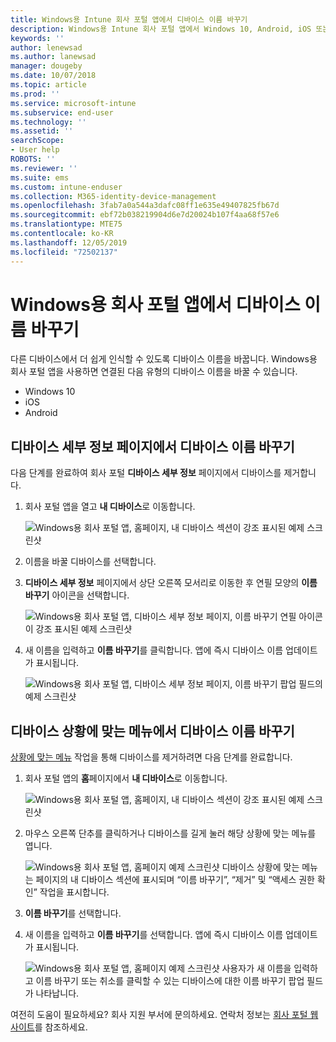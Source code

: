 ```yaml
---
title: Windows용 Intune 회사 포털 앱에서 디바이스 이름 바꾸기
description: Windows용 Intune 회사 포털 앱에서 Windows 10, Android, iOS 또는 Microsoft HoloLens 디바이스 편집 및 이름 바꾸기
keywords: ''
author: lenewsad
ms.author: lanewsad
manager: dougeby
ms.date: 10/07/2018
ms.topic: article
ms.prod: ''
ms.service: microsoft-intune
ms.subservice: end-user
ms.technology: ''
ms.assetid: ''
searchScope:
- User help
ROBOTS: ''
ms.reviewer: ''
ms.suite: ems
ms.custom: intune-enduser
ms.collection: M365-identity-device-management
ms.openlocfilehash: 3fab7a0a544a3dafc08ff1e635e49407825fb67d
ms.sourcegitcommit: ebf72b038219904d6e7d20024b107f4aa68f57e6
ms.translationtype: MTE75
ms.contentlocale: ko-KR
ms.lasthandoff: 12/05/2019
ms.locfileid: "72502137"
---
```

# <a name="rename-device-from-the-company-portal-app-for-windows"></a>Windows용 회사 포털 앱에서 디바이스 이름 바꾸기
다른 디바이스에서 더 쉽게 인식할 수 있도록 디바이스 이름을 바꿉니다. Windows용 회사 포털 앱을 사용하면 연결된 다음 유형의 디바이스 이름을 바꿀 수 있습니다.  
* Windows 10
* iOS
* Android  

## <a name="rename-device-from-device-details-page"></a>**디바이스 세부 정보** 페이지에서 디바이스 이름 바꾸기  
다음 단계를 완료하여 회사 포털 **디바이스 세부 정보** 페이지에서 디바이스를 제거합니다. 

1. 회사 포털 앱을 열고 **내 디바이스**로 이동합니다.  

    ![Windows용 회사 포털 앱, 홈페이지, 내 디바이스 섹션이 강조 표시된 예제 스크린샷](./media/1809_CheckAccess_Context_Select_Device.png)  
2. 이름을 바꿀 디바이스를 선택합니다.
3. **디바이스 세부 정보** 페이지에서 상단 오른쪽 모서리로 이동한 후 연필 모양의 **이름 바꾸기** 아이콘을 선택합니다.  

     ![Windows용 회사 포털 앱, 디바이스 세부 정보 페이지, 이름 바꾸기 연필 아이콘이 강조 표시된 예제 스크린샷](./media/1809_Rename_CPapp_Windows_icon.png) 
4. 새 이름을 입력하고 **이름 바꾸기**를 클릭합니다. 앱에 즉시 디바이스 이름 업데이트가 표시됩니다.  

     ![Windows용 회사 포털 앱, 디바이스 세부 정보 페이지, 이름 바꾸기 팝업 필드의 예제 스크린샷](./media/1808_RenameApp_Popup.png)  

## <a name="rename-device-from-device-context-menu"></a>디바이스 상황에 맞는 메뉴에서 디바이스 이름 바꾸기  
[상황에 맞는 메뉴](https://docs.microsoft.com//windows/uwp/design/controls-and-patterns/menus) 작업을 통해 디바이스를 제거하려면 다음 단계를 완료합니다.  

1. 회사 포털 앱의 **홈**페이지에서 **내 디바이스**로 이동합니다.

    ![Windows용 회사 포털 앱, 홈페이지, 내 디바이스 섹션이 강조 표시된 예제 스크린샷](./media/1809_CheckAccess_Context_Select_Device.png)  
2. 마우스 오른쪽 단추를 클릭하거나 디바이스를 길게 눌러 해당 상황에 맞는 메뉴를 엽니다.  

    ![Windows용 회사 포털 앱, 홈페이지 예제 스크린샷 디바이스 상황에 맞는 메뉴는 페이지의 **내 디바이스** 섹션에 표시되며 “이름 바꾸기”, “제거” 및 “액세스 권한 확인” 작업을 표시합니다.](./media/1809_DeviceContextMenu_Windows_CP.png)    
3. **이름 바꾸기**를 선택합니다.  
4. 새 이름을 입력하고 **이름 바꾸기**를 선택합니다. 앱에 즉시 디바이스 이름 업데이트가 표시됩니다.  

     ![Windows용 회사 포털 앱, 홈페이지 예제 스크린샷 사용자가 새 이름을 입력하고 이름 바꾸기 또는 취소를 클릭할 수 있는 디바이스에 대한 이름 바꾸기 팝업 필드가 나타납니다.](./media/1808_RenameApp_Popup.png)  

여전히 도움이 필요하세요? 회사 지원 부서에 문의하세요. 연락처 정보는 [회사 포털 웹 사이트](https://go.microsoft.com/fwlink/?linkid=2010980)를 참조하세요.

